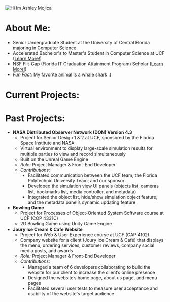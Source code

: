 ![Hi Im Ashley Mojica](https://github.com/ashley-m0/ashley-m0/assets/84351491/9e167a1d-a23e-45cc-8aea-a13c636b5417)

# About Me:
* Senior Undergraduate Student at the University of Central Florida majoring in Computer Science
* Accelerated Bachelor's to Master's Student in Computer Science at UCF ([Learn More!](https://www.ucf.edu/degree/computer-science-ms/accelerated-bs-to-ms/))
* NSF Flit-Gap (Florida IT Graduation Attainment Program) Scholar ([Learn More!](https://flit-gap.org/))
* *Fun Fact:* My favorite animal is a whale shark :)


# Current Projects:


# Past Projects:
* __NASA Distributed Observer Network (DON) Version 4.3__
  * Project for Senior Design 1 & 2 at UCF, sponsored by the Florida Space Institute and NASA
  * Virtual environment to display large-scale simulation results for multiple parties to view and record simultaneously
  * Built on the Unreal Game Engine
  * *Role:* Project Manager & Front-End Developer
  * *Contributions:*
    * Facilitated communication between the UCF team, the Florida Polytechnic University Team, and our sponsor
    * Developed the simulation view UI panels (objects list, cameras list, bookmarks list, media controller, and metadata)
    * Integrated the object list,  hide/show simulation object feature, and the metadata panel’s dynamic updating feature
* __Bowling Game__
  * Project for Processes of Object-Oriented System Software course at UCF (COP 4331C)
  * 2D Bowling Game using Unity Game Engine
* __Joury Ice Cream & Cafe Website__
  * Project for Web & User Experience course at UCF (CAP 4102)
  * Company website for a client (Joury Ice Cream & Café) that displays the menu, ordering services, customer reviews, company social media posts, and awards
  * *Role:* Project Manager & Front-End Developer
  * *Contributions:*
    * Managed a team of 6 developers collaborating to build the website for our client to increase the client’s online presence
    *	Designed the website’s home page, about us page, and menu pages
    *	Facilitated several user tests to measure user acceptance and usability of the website's target audience


